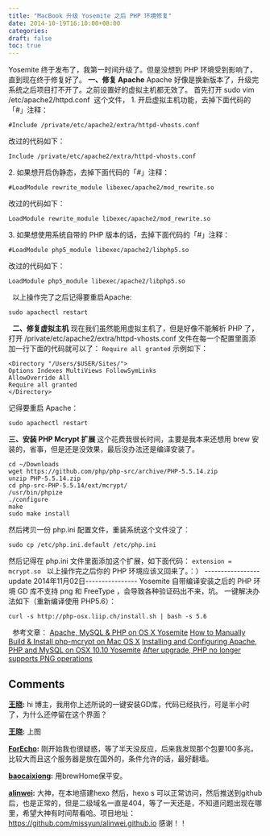```yaml
---
title: "MacBook 升级 Yosemite 之后 PHP 环境修复"
date: 2014-10-19T16:10:00+08:00
categories: 
draft: false
toc: true
---
```


Yosemite 终于发布了，我第一时间升级了。但是没想到 PHP 环境受到影响了，直到现在终于修复好了。 **一、修复 Apache** Apache 好像是换新版本了，升级完系统之后项目打不开了。之前设置好的虚拟主机都无效了。 首先打开 sudo vim /etc/apache2/httpd.conf  这个文件， 1\. 开启虚拟主机功能，去掉下面代码的「#」注释： 
    
    
    #Include /private/etc/apache2/extra/httpd-vhosts.conf

改过的代码如下： 
    
    
    Include /private/etc/apache2/extra/httpd-vhosts.conf

2\. 如果想开启伪静态，去掉下面代码的「#」注释： 
    
    
    #LoadModule rewrite_module libexec/apache2/mod_rewrite.so

改过的代码如下： 
    
    
    LoadModule rewrite_module libexec/apache2/mod_rewrite.so

3\. 如果想使用系统自带的 PHP 版本的话，去掉下面代码的「#」注释： 
    
    
    #LoadModule php5_module libexec/apache2/libphp5.so

改过的代码如下： 
    
    
    LoadModule php5_module libexec/apache2/libphp5.so

  以上操作完了之后记得要重启Apache: 
    
    
    sudo apachectl restart

  **二、修复虚拟主机** 现在我们虽然能用虚拟主机了，但是好像不能解析 PHP 了，打开 /private/etc/apache2/extra/httpd-vhosts.conf 文件在每一个配置里面添加一行下面的代码就可以了： `Require all granted` 示例如下： 
    
    
    <Directory "/Users/$USER/Sites/">
    Options Indexes MultiViews FollowSymLinks
    AllowOverride All
    Require all granted
    </Directory>

记得要重启 Apache： 
    
    
    sudo apachectl restart

**三、安装 PHP Mcrypt 扩展** 这个花费我很长时间，主要是我本来还想用 brew 安装的，省事，但是还是没效果，最后没办法还是编译安装了。 
    
    
    cd ~/Downloads
    wget https://github.com/php/php-src/archive/PHP-5.5.14.zip
    unzip PHP-5.5.14.zip
    cd php-src-PHP-5.5.14/ext/mcrypt/
    /usr/bin/phpize
    ./configure
    make
    sudo make install

然后拷贝一份 php.ini 配置文件，重装系统这个文件没了： 
    
    
    sudo cp /etc/php.ini.default /etc/php.ini

然后记得在 php.ini 文件里面添加这个扩展，如下面代码： `extension = mcrypt.so`   以上操作完之后你的 PHP 环境应该又回来了。：） \-----------------update 2014年11月02日---------------- Yosemite 自带编译安装之后的 PHP 环境 GD 库不支持 png 和 FreeType ，会导致各种验证码出不来，坑。 一键解决办法如下（重新编译使用 PHP5.6）： 
    
    
    curl -s http://php-osx.liip.ch/install.sh | bash -s 5.6

  参考文章： [Apache, MySQL & PHP on OS X Yosemite](http://tobschall.de/2014/08/04/yosemite-mamp/) [How to Manually Build & Install php-mcrypt on Mac OS X](http://digitizor.com/2014/06/29/build-install-php-mcrypt-mac-os-x-manually/) [Installing and Configuring Apache, PHP and MySQL on OSX 10.10 Yosemite](http://www.pixelfolio.co.uk/blog/installing_and_configuring_apache_php_mysql_on_yosemite) [After upgrade, PHP no longer supports PNG operations](http://stackoverflow.com/questions/26443242/after-upgrade-php-no-longer-supports-png-operations)

## Comments

**[王晓](#209 "2014-11-04 10:11:00"):** hi 博主，我用你上述所说的一键安装GD库，代码已经执行，可是半小时了，为什么还停留在这个界面？

**[王晓](#210 "2014-11-04 10:12:00"):** 上图

**[ForEcho](#211 "2014-11-13 22:02:00"):** 刚开始我也很疑惑，等了半天没反应，后来我发现那个包要100多兆，比较大而且这个服务器是放在国外的，条件允许的话，最好翻墙。

**[baocaixiong](#212 "2014-12-14 00:58:00"):** 用brewHome保平安。

**[alinwei](#214 "2014-12-17 22:09:00"):** 大神，在本地搭建hexo 然后，hexo s 可以正常访问，然后推送到github后，也是正常的，但是二级域名一直是404，等了一天还是，不知道问题出现在哪里，希望大神有时间帮看哈。项目地址：https://github.com/missyun/alinwei.github.io 感谢！！

